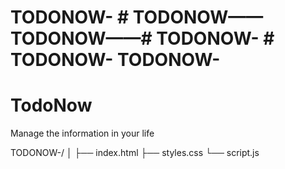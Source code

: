 # TODONOW-   # TODONOW——   TODONOW——# TODONOW- # TODONOW- TODONOW-

# TodoNow

Manage the information in your life

TODONOW-/
│
├── index.html
├── styles.css
└── script.js
